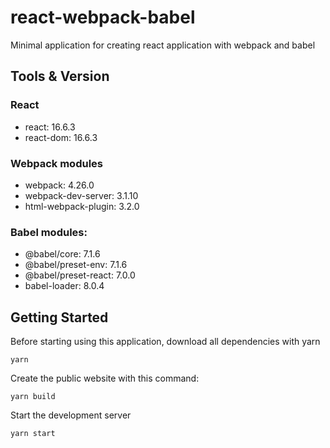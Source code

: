 # react-webpack-babel

Minimal application for creating react application with webpack and babel

## Tools & Version

### React

* react: 16.6.3
* react-dom: 16.6.3

### Webpack modules

* webpack: 4.26.0
* webpack-dev-server: 3.1.10
* html-webpack-plugin: 3.2.0

### Babel modules:

* @babel/core: 7.1.6
* @babel/preset-env: 7.1.6
* @babel/preset-react: 7.0.0
* babel-loader: 8.0.4

## Getting Started

Before starting using this application, download all dependencies with yarn

```
yarn
```

Create the public website with this command:

```
yarn build
```

Start the development server 

```
yarn start
```
